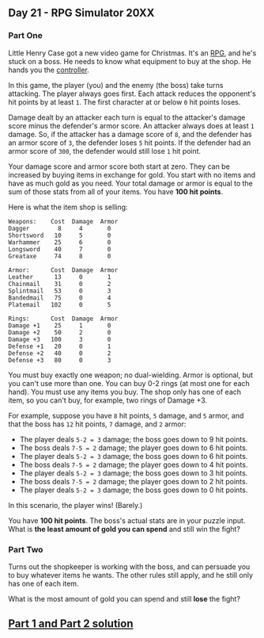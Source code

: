 ## Day 21 - RPG Simulator 20XX

### Part One

Little Henry Case got a new video game for Christmas. It's an [RPG][2], and he's stuck on a boss.
He needs to know what equipment to buy at the shop. He hands you the [controller][3].

In this game, the player (you) and the enemy (the boss) take turns attacking. The player always goes
first. Each attack reduces the opponent's hit points by at least `1`. The first character at
or below `0` hit points loses.

Damage dealt by an attacker each turn is equal to the attacker's damage score minus the defender's
armor score. An attacker always does at least `1` damage. So, if the attacker has a damage score
of `8`, and the defender has an armor score of `3`, the defender loses `5` hit points.
If the defender had an armor score of `300`, the defender would still lose `1` hit point.

Your damage score and armor score both start at zero. They can be increased by buying items
in exchange for gold. You start with no items and have as much gold as you need. Your total damage
or armor is equal to the sum of those stats from all of your items. You have **100 hit points**.

Here is what the item shop is selling:

```
Weapons:    Cost  Damage  Armor
Dagger        8     4       0
Shortsword   10     5       0
Warhammer    25     6       0
Longsword    40     7       0
Greataxe     74     8       0

Armor:      Cost  Damage  Armor
Leather      13     0       1
Chainmail    31     0       2
Splintmail   53     0       3
Bandedmail   75     0       4
Platemail   102     0       5

Rings:      Cost  Damage  Armor
Damage +1    25     1       0
Damage +2    50     2       0
Damage +3   100     3       0
Defense +1   20     0       1
Defense +2   40     0       2
Defense +3   80     0       3
```

You must buy exactly one weapon; no dual-wielding. Armor is optional, but you can't use more
than one. You can buy 0-2 rings (at most one for each hand). You must use any items you buy.
The shop only has one of each item, so you can't buy, for example, two rings of Damage +3.

For example, suppose you have `8` hit points, `5` damage, and `5` armor, and that the boss has
`12` hit points, `7` damage, and `2` armor:

 * The player deals `5-2 = 3` damage; the boss goes down to 9 hit points.
 * The boss deals `7-5 = 2` damage; the player goes down to 6 hit points.
 * The player deals `5-2 = 3` damage; the boss goes down to 6 hit points.
 * The boss deals `7-5 = 2` damage; the player goes down to 4 hit points.
 * The player deals `5-2 = 3` damage; the boss goes down to 3 hit points.
 * The boss deals `7-5 = 2` damage; the player goes down to 2 hit points.
 * The player deals `5-2 = 3` damage; the boss goes down to 0 hit points.

In this scenario, the player wins! (Barely.)

You have **100 hit points**. The boss's actual stats are in your puzzle input. What is **the least
amount of gold you can spend** and still win the fight?

### Part Two

Turns out the shopkeeper is working with the boss, and can persuade you to buy whatever items
he wants. The other rules still apply, and he still only has one of each item.

What is the most amount of gold you can spend and still **lose** the fight?

[Part 1 and Part 2 solution][1]
--------------------


[1]: part_1_part_2.py
[2]: https://en.wikipedia.org/wiki/Role-playing_video_game
[3]: https://en.wikipedia.org/wiki/Game_controller
